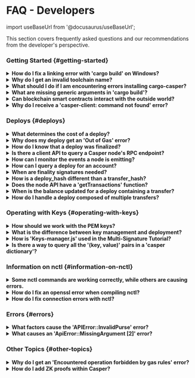 # FAQ - Developers

import useBaseUrl from '@docusaurus/useBaseUrl';

This section covers frequently asked questions and our recommendations from the developer's perspective.

### Getting Started {#getting-started}

<details>
 <summary><b>How do I fix a linking error with 'cargo build' on Windows?</b></summary>

**Question** : How can I fix this linking error while running `cargo build` on Windows?

<img src={useBaseUrl("/image/faq/q-cargo-build.png")} alt="cargo-build" width="800"/>

**Answer** : You have to install the VC+ build tools so that `rustc` can auto-detect the helper files that are part of the building process. Or you can build using Visual Studio 2013 or 2015. There are two existing Rust toolchain families provided for Windows: `msvc` and `gnu`:

-   **_msvc_** is the default, and as you realized, it depends on a recent Visual C++ installation.
-   **_gnu_**, on the other hand, depends on GNU/MinGW-w64. It can be installed and made the default toolchain using this command:

    ```bash
    $ rustup default stable-x86_64-pc-windows-gnu
    ```

</details>

<details>
 <summary><b>Why do I get an invalid toolchain name?</b></summary>

**Question** : How can I fix an error caused by an invalid toolchain name, such as: `error: caused by: invalid toolchain name:...`?

**Answer** : First, check your `rustup` version using the following commands:

```bash
rustup --version
```

```bash
rustup show
```

Then, find the appropriate remedy:

-   Set the minimal rustup profile:

```bash
rustup set profile minimal
```

-   Install the nightly Rust toolchain separately with these two commands:

```bash
curl --proto '=https' --tlsv1.2 -sSf https://sh.rustup.rs | sh -s -- --default-toolchain none -y
```

```bash
rustup toolchain install nightly --allow-downgrade --profile minimal --component clippy
```

-   Update rustup with one of these commands:

```bash
rustup update
```

```bash
rustup self update
```

Refer to the [Rust toolchain installer](https://rustup.rs/) for more details.

</details>

<details>
<summary><b>What should I do if I am encountering errors installing cargo-casper?</b></summary>

Ensure that you have installed both Rust and CMake before attempting to install cargo-casper.

</details>

<details>
 <summary><b>What are missing generic arguments in 'cargo build'?</b></summary>

**Question** : The `cargo build --release` command fails due to missing generic arguments. How can I fix this?

<img src={useBaseUrl("/image/faq/q-cmake-version.png")} alt="cmake-version" width="800"/>

**Answer** : This is a library compatibility issue that occurs with CMake version 18.04. Use `cmake --version` to check your current version of CMake. If you are on this version, perform an upgrade:

```
sudo snap install cmake
```

</details>

<details>
<summary><b>Can blockchain smart contracts interact with the outside world?</b></summary>

No, smart contracts cannot interact with the world outside of the blockchain on which they live. For example, a smart contract cannot act as a REST endpoint or data source. Smart contracts can interact with other contracts in the same environment, or with compatible external libraries. When creating an external library to interact with a Casper smart contract, consider the following:

* WASM is expressed as `little-endian` by default. Check for endianness compatibility.
* As `wasm32-unknown-unknown` is a 32-bit platform, it cannot support 64-bit external code. Your library needs to be compatible with 32-bit code.
* Consider a library that supports `no_std`.
* Try to avoid native operating system calls. If the library uses the filesystem, sockets, or other native OS functionality, then it may not work with a Casper smart contract.

</details>

<details>
<summary><b>Why do I receive a 'casper-client: command not found' error?</b></summary>

Refer to the [Casper Command-line Client](https://docs.casperlabs.io/workflow/setup#the-casper-command-line-client) document for instructions on interacting with the Casper Network.

</details>

### Deploys {#deploys}

<details>
<summary><b>What determines the cost of a deploy?</b></summary>

Native system transfers have a fixed gas cost. Calling system contracts by their hashes also has a fixed cost.

If two calls with different arguments but for the same hash show different gas costs, it is a result of executed WASM code. Different arguments may lead to different code paths and executed opcodes. You cannot predict the number of executed opcodes or host functions.

If the calls use the same arguments, yet the cost is increasing, you might consider reviewing your global state usage. There is a chance that you are reading a collection from the global state, updating it and writing back with a larger size.

</details>

<details>
<summary><b>Why does my deploy get an 'Out of Gas' error?</b></summary>

If you received this error, the specified payment amount for the deploy was insufficient. Try specifying a higher amount of CSPR and re-send the deploy. See the [note about gas price](dapp-dev-guide/on-chain-contracts.md#a-note-about-gas-price) for [On-Chain Contracts](dapp-dev-guide/on-chain-contracts.md).

</details>

<details>
 <summary><b>How do I know that a deploy was finalized?</b></summary>
  
If a deploy was executed, then it has been finalized. If the deploy status comes back as null, that means the deploy has not been executed yet. Once the deploy executes, it is finalized, and no other confirmation is needed. Exchanges that are not running a read-only node must also keep track of <a href="/faq/faq-developer/#finality-signatures">finality signatures</a> to prevent any attacks from high-risk nodes.

</details>

<details>
<summary><b>Is there a client API to query a Casper node's RPC endpoint?</b></summary>

You can query the JSON-RPC API of a node on a Casper network. You will need the IP address of a node and the REST endpoint for status and metrics, which is by default 8888 on Mainnet and Testnet. You can find specific node addresses for [Testnet](https://testnet.cspr.live/tools/peers) or [Mainnet](https://cspr.live/tools/peers).

```bash
http://<HOST>:8888/rpc-schema
```

You can also run the Casper client `list-rpcs` command to get the full list of available JSON-RPC methods. You will need the RPC endpoint for interaction with the casper-client, which is by default 7777 on Mainnet and Testnet.

```bash
casper-client list-rpcs --node-address <HOST:7777>
```
</details>

<details>
<summary><b>How can I monitor the events a node is emitting?</b></summary>

You can monitor a node's event stream on the port specified as the `event_stream_server.address` in the node's configuration (config.toml), which is by default 9999 on Testnet and Mainnet. You will need the IP address of a [peer](/workflow/setup/#acquire-node-address-from-network-peers) on the network. For details and examples, visit the [Monitoring Events](dapp-dev-guide/monitoring-events.md) page.

</details>

<details>
 <summary><b>How can I query a deploy for an account?</b></summary>

On-chain accounts are associated with an account address. Deploy data includes account address as a sub-field.

</details>

<details>
  <summary><b>When are finality signatures needed?</b></summary>
  
  Finality signatures are confirmations from validators that they have executed the deploy. Exchanges should be asserting finality by collecting the weight of two-thirds of finality signatures. If an exchange runs a read-only node, it can collect these finality signatures from its node. Otherwise, the exchange must assert finality by collecting finality signatures and have proper monitoring infrastructure to prevent a Byzantine attack.
<br/><br/>
Suppose an exchange connects to someone else's node RPC to send deploys to the network. In this case, the node is considered high risk, and the exchange must assert finality by checking to see how many validators have run the deploys in the network.

</details>

<details>
  <summary><b>How is a deploy_hash different than a transfer_hash?</b></summary>
  
  Essentially, there is no difference between a <i>deploy_hash</i> and a <i>transfer_hash</i> since they are both hashes of deploys. However, the platform is labeling the subset of deploys which are transfers, to filter transfers from other types of deploys. In other words, a <i>transfer_hash</i> is a native transfer, while a <i>deploy_hash</i> is any other kind of deploy.

</details>

<details>
 <summary><b>Does the node API have a 'getTransactions' function?</b></summary>

The Casper node provides a `chain_get_block_transfers` JSON-RPC method, which returns all transfers for a block from the network. Run the Casper client `list-rpcs` command to get the full details. You will need the IP address of a node and the RPC endpoint for interaction with the casper-client, which is by default 7777 on Mainnet and Testnet.

```bash
casper-client list-rpcs --node-address <HOST:7777>
```

The Casper client also provides the `get-block-transfers` subcommand, which uses `chain_get_block_transfers` under the hood. To find out more about `get-block-transfers`, run the help command:

```bash
casper-client get-block-transfers --help
```

</details>

<details>
 <summary><b>When is the balance updated for a deploy containing a transfer?</b></summary>

 Execution occurs after consensus. As outlined [here in the dApp Development Guide]( https://docs.casperlabs.io/dapp-dev-guide/deploying-contracts#check-deploy-status), deployments are queued in the system before being listed in a block for execution.

 Balance updates should occur after contract execution and block finalization.

</details>

<details>
 <summary><b>How do I handle a deploy composed of multiple transfers?</b></summary>

 Applying a unique ID to each transfer can mitigate issues with multiple transfers in a single deploy. Once included in a block, the network finalizes the deploy containing multiple transfers.

</details>

### Operating with Keys {#operating-with-keys}

<details>
  <summary><b>How should we work with the PEM keys?</b></summary>
  
  The <a href="https://casper-ecosystem.github.io/casper-js-sdk/next/modules/_lib_keys_.html">Keys API</a> provides methods for <i>Ed25519</i> and <i>Secp256K1</i> keys. Also, review the tests in <a href="/dapp-dev-guide/keys/">GitHub</a> and the documentation. For more information on creating and working with keys, see <a href="/dapp-dev-guide/keys/">Accounts and Cryptographic Keys</a>.

</details>

<details>
<summary><b>What is the difference between key management and deployment?</b></summary>

There are two types of action that an account can perform: deployment and key management. Deployment is simply executing some code on the blockchain, while key management involves changing the associated keys. Key management cannot occur independently, but must come via a deploy. Therefore, a key management action implies that a deployment action also occurs.

You may also reference the following two documents for additional information:

- [Accounts](https://docs.casperlabs.io/design/accounts)
- [Multi-Signature Tutorial](https://docs.casperlabs.io/multi-sig)

</details>

<details>
<summary><b>How is 'Keys-manager.js' used in the Multi-Signature Tutorial?</b></summary>

In the [Multi-Signature Tutorial](https://docs.casperlabs.io/multi-sig), `scenario-*.js` accesses functions from `key-manager.js` through `const keyManager = require('./key-manager');`.

</details>

<details>
<summary><b>Is there a way to query all the '(key, value)' pairs in a 'casper dictionary'?</b></summary>

No, you need to know the keys beforehand. If you want to iterate over the dictionary list, you can list keys numerically and keep the length in another value.

</details>

### Information on nctl {#information-on-nctl}


<details>
<summary><b>Some nctl commands are working correctly, while others are causing errors.</b></summary>

This issue may be caused by an incomplete or unsuccessful install of nctl. Once it is installed, use the command `nctl-status` to see if it is running normally. It should show five running noes and five stopped.

If it does not, the nctl install did not install correctly. Usually, the failure reasons are OS and hardware specifications. If you are running Linus on Windows, we suggest switching to VirtualBox.

</details>

<details>

<summary><b>How do I fix an openssl error when compiling nctl?</b></summary>

**Question** : When I attempted to run 'nctl-compile' on MacOS, I received the following error: 'error: failed to run custom build command for openssl-sys v0.9.67'. How can I fix this?

**Answer** : If you issue the command `brew info openssl` it will return info that appears similar to the following:

```
...
For pkg-config to find openssl@3 you may need to set:
    export PKG_CONFIG_PATH="usr/local/opt/openssl@3/lib/pkgconfig"
...
```

The next step is to issue the above command. In this example, you would use `PKG_CONFIG_PATH="/usr/local/opt/openssl@3/lib/pkgconfig"`.

After this, `nctl-compile` should work correctly.

</details>

<details>
<summary><b>How do I fix connection errors with nctl?</b></summary>

**Question** : When running nctl, how do I resolve a `Failed to get RPC response: error sending request for url (http://127.0.0.1:22102/rpc): connection error: Connection reset by peer (os error 54)` error?

**Answer** : You should specify RPC ports as follows:

```

[rpc_server]
address = "0.0.0.0:11102"

```

You can find more command info [here](https://github.com/casper-network/casper-node/blob/master/utils/nctl/docs/commands-view-node.md#nctl-viewing-node-information).

</details>

### Errors {#errors}

<details>
 <summary><b>What factors cause the 'APIError::InvalidPurse' error?</b></summary>

 The three main factors that cause an InvalidPurse error are:

 1. The purse in question does not exist.
 2. The purse is not of type U512.
 3. The sending and receiving purses are identical.

</details>

<details>
 <summary><b>What causes an 'ApiError::MissingArgument [2]' error?</b></summary>

 This error occurs when there is an incorrect session argument. The session argument must be U512.

</details>

### Other Topics {#other-topics}

<details>
<summary><b>Why do I get an 'Encountered operation forbidden by gas rules' error?</b></summary>

Casper node does not natively allow floating point opcodes. 

</details>

<details>
<summary><b>How do I add ZK proofs within Casper?</b></summary>

ZK proof inclusion would require building the proof verification inside the smart contract. You would need to add either of the following to your contract:

- [GitHub - paritytech/bn: Pairing cryptography library in Rust](https://github.com/paritytech/bn)
- [GitHub - zkcrypto/pairing: Pairing-friendly elliptic curve library.](https://github.com/zkcrypto/pairing)

Verifications would then need to use the associated library.

</details>


